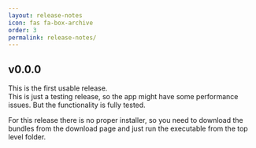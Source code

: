 ```yaml
---
layout: release-notes
icon: fas fa-box-archive
order: 3
permalink: release-notes/
---
```


## v0.0.0

This is the first usable release.\
This is just a testing release, so the app might have some performance issues. But the functionality is fully tested.

For this release there is no proper installer, so you need to download the bundles from the download page and just run the executable from the top level folder.
